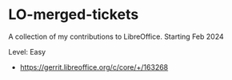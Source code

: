 # LO-merged-tickets
A collection of my contributions to LibreOffice. Starting Feb 2024

Level: Easy
- https://gerrit.libreoffice.org/c/core/+/163268
